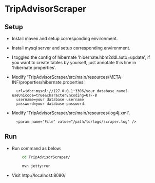 # TripAdvisorScraper

## Setup

* Install maven and setup corresponding environment.
* Install mysql server and setup corresponding environment.
* I toggled the config of hibernate 'hibernate.hbm2ddl.auto=update', if you want to create tables by yourself, just annotate this line in 'hibernate.properties'.

* Modify 'TripAdvisorScraper/src/main/resources/META-INF/properties/hibernate.properties'.

		url=jdbc:mysql://127.0.0.1:3306/your_database_name?useUnicode=true&characterEncoding=UTF-8
		username=your database username
		password=your database password.

* Modify 'TripAdvisorScraper/src/main/resources/log4j.xml'.

		<param name="File" value="/path/to/logs/scraper.log" />

## Run
* Run command as below:
```sh
        cd TripAdvisorScraper/
```
```sh
        mvn jetty:run
```
* Visit http://localhost:8080/



